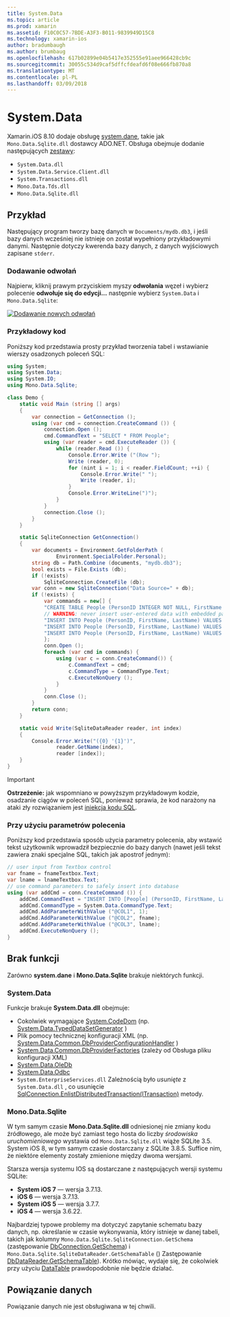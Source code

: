 ```yaml
---
title: System.Data
ms.topic: article
ms.prod: xamarin
ms.assetid: F10C0C57-7BDE-A3F3-B011-9839949D15C8
ms.technology: xamarin-ios
author: bradumbaugh
ms.author: brumbaug
ms.openlocfilehash: 617b02899e04b5417e352555e91aee966428cb9c
ms.sourcegitcommit: 30055c534d9caf5dffcfdeafd6f08e666fb870a8
ms.translationtype: MT
ms.contentlocale: pl-PL
ms.lasthandoff: 03/09/2018
---
```

# <a name="systemdata"></a>System.Data

Xamarin.iOS 8.10 dodaje obsługę [system.dane](https://developer.xamarin.com/api/namespace/System.Data/), takie jak `Mono.Data.Sqlite.dll` dostawcy ADO.NET. Obsługa obejmuje dodanie następujących [zestawy](~/cross-platform/internals/available-assemblies.md):

-  `System.Data.dll`
-  `System.Data.Service.Client.dll`
-  `System.Transactions.dll`
-  `Mono.Data.Tds.dll`
-  `Mono.Data.Sqlite.dll`


<a name="Example" />

## <a name="example"></a>Przykład

Następujący program tworzy bazę danych w `Documents/mydb.db3`, i jeśli bazy danych wcześniej nie istnieje on został wypełniony przykładowymi danymi. Następnie dotyczy kwerenda bazy danych, z danych wyjściowych zapisane `stderr`.

### <a name="add-references"></a>Dodawanie odwołań

Najpierw, kliknij prawym przyciskiem myszy **odwołania** węzeł i wybierz polecenie **odwołuje się do edycji...**  następnie wybierz `System.Data` i `Mono.Data.Sqlite`:

[![](system.data-images/edit-references-sml.png "Dodawanie nowych odwołań")](system.data-images/edit-references.png#lightbox)

### <a name="sample-code"></a>Przykładowy kod

Poniższy kod przedstawia prosty przykład tworzenia tabel i wstawianie wierszy osadzonych poleceń SQL:

```csharp
using System;
using System.Data;
using System.IO;
using Mono.Data.Sqlite;

class Demo {
    static void Main (string [] args)
    {
        var connection = GetConnection ();
        using (var cmd = connection.CreateCommand ()) {
            connection.Open ();
            cmd.CommandText = "SELECT * FROM People";
            using (var reader = cmd.ExecuteReader ()) {
                while (reader.Read ()) {
                    Console.Error.Write ("(Row ");
                    Write (reader, 0);
                    for (nint i = 1; i < reader.FieldCount; ++i) {
                        Console.Error.Write(" ");
                        Write (reader, i);
                    }
                    Console.Error.WriteLine(")");
                }
            }
            connection.Close ();
        }
    }

    static SqliteConnection GetConnection()
    {
        var documents = Environment.GetFolderPath (
                Environment.SpecialFolder.Personal);
        string db = Path.Combine (documents, "mydb.db3");
        bool exists = File.Exists (db);
        if (!exists)
            SqliteConnection.CreateFile (db);
        var conn = new SqliteConnection("Data Source=" + db);
        if (!exists) {
            var commands = new[] {
            "CREATE TABLE People (PersonID INTEGER NOT NULL, FirstName ntext, LastName ntext)",
            // WARNING: never insert user-entered data with embedded parameter values
            "INSERT INTO People (PersonID, FirstName, LastName) VALUES (1, 'First', 'Last')",
            "INSERT INTO People (PersonID, FirstName, LastName) VALUES (2, 'Dewey', 'Cheatem')",
            "INSERT INTO People (PersonID, FirstName, LastName) VALUES (3, 'And', 'How')",
            };
            conn.Open ();
            foreach (var cmd in commands) {
                using (var c = conn.CreateCommand()) {
                    c.CommandText = cmd;
                    c.CommandType = CommandType.Text;
                    c.ExecuteNonQuery ();
                }
            }
            conn.Close ();
        }
        return conn;
    }

    static void Write(SqliteDataReader reader, int index)
    {
        Console.Error.Write("({0} '{1}')",
                reader.GetName(index),
                reader [index]);
    }
}
```

> [!IMPORTANT]
> **Ostrzeżenie:** jak wspomniano w powyższym przykładowym kodzie, osadzanie ciągów w poleceń SQL, ponieważ sprawia, że kod narażony na ataki zły rozwiązaniem jest [iniekcja kodu SQL](http://en.wikipedia.org/wiki/SQL_injection).


### <a name="using-command-parameters"></a>Przy użyciu parametrów polecenia

Poniższy kod przedstawia sposób użycia parametry polecenia, aby wstawić tekst użytkownik wprowadził bezpiecznie do bazy danych (nawet jeśli tekst zawiera znaki specjalne SQL, takich jak apostrof jednym):

```csharp
// user input from Textbox control
var fname = fnameTextbox.Text;
var lname = lnameTextbox.Text;
// use command parameters to safely insert into database
using (var addCmd = conn.CreateCommand ()) {
    addCmd.CommandText = "INSERT INTO [People] (PersonID, FirstName, LastName) VALUES (@COL1, @COL2, @COL3)";
    addCmd.CommandType = System.Data.CommandType.Text;
    addCmd.AddParameterWithValue ("@COL1", 1);
    addCmd.AddParameterWithValue ("@COL2", fname);
    addCmd.AddParameterWithValue ("@COL3", lname);
    addCmd.ExecuteNonQuery ();
}
```

<a name="Missing_Functionality" />

## <a name="missing-functionality"></a>Brak funkcji

Zarówno **system.dane** i **Mono.Data.Sqlite** brakuje niektórych funkcji.

<a name="System.Data" />

### <a name="systemdata"></a>System.Data

Funkcje brakuje **System.Data.dll** obejmuje:

-  Cokolwiek wymagające [System.CodeDom](https://developer.xamarin.com/api/namespace/System.CodeDom/) (np.  [System.Data.TypedDataSetGenerator](https://developer.xamarin.com/api/type/System.Data.TypedDataSetGenerator/) )
-  Plik pomocy technicznej konfiguracji XML (np.  [System.Data.Common.DbProviderConfigurationHandler](https://developer.xamarin.com/api/type/System.Data.Common.DbProviderConfigurationHandler/) )
-   [System.Data.Common.DbProviderFactories](https://developer.xamarin.com/api/type/System.Data.Common.DbProviderFactories/) (zależy od Obsługa pliku konfiguracji XML)
-   [System.Data.OleDb](https://developer.xamarin.com/api/namespace/System.Data.OleDb/)
-   [System.Data.Odbc](https://developer.xamarin.com/api/namespace/System.Data.Odbc/)
-  `System.EnterpriseServices.dll` Zależnością było *usunięte* z `System.Data.dll` , co usunięcie [SqlConnection.EnlistDistributedTransaction(ITransaction)](https://developer.xamarin.com/api/member/System.Data.SqlClient.SqlConnection.EnlistDistributedTransaction/(System.EnterpriseServices.ITransaction)) metody.


<a name="Mono.Data.Sqlite" />

### <a name="monodatasqlite"></a>Mono.Data.Sqlite

W tym samym czasie **Mono.Data.Sqlite.dll** odniesionej nie zmiany kodu źródłowego, ale może być zamiast tego hosta do liczby *środowiska uruchomieniowego* wystawia od `Mono.Data.Sqlite.dll` wiąże SQLite 3.5. System iOS 8, w tym samym czasie dostarczany z SQLite 3.8.5. Suffice nim, że niektóre elementy zostały zmienione między dwoma wersjami.

Starsza wersja systemu IOS są dostarczane z następujących wersji systemu SQLite:

- **System iOS 7** — wersja 3.7.13.
- **iOS 6** — wersja 3.7.13.
- **System iOS 5** — wersja 3.7.7.
- **iOS 4** — wersja 3.6.22.

Najbardziej typowe problemy ma dotyczyć zapytanie schematu bazy danych, np. określanie w czasie wykonywania, który istnieje w danej tabeli, takich jak kolumny `Mono.Data.Sqlite.SqliteConnection.GetSchema` (zastępowanie [DbConnection.GetSchema](https://developer.xamarin.com/api/member/System.Data.Common.DbConnection.GetSchema/)) i `Mono.Data.Sqlite.SqliteDataReader.GetSchemaTable` () Zastępowanie [DbDataReader.GetSchemaTable](https://developer.xamarin.com/api/member/System.Data.Common.DbDataReader.GetSchemaTable/)). Krótko mówiąc, wydaje się, że cokolwiek przy użyciu [DataTable](https://developer.xamarin.com/api/type/System.Data.DataTable/) prawdopodobnie nie będzie działać.

<a name="Data_Binding" />

## <a name="data-binding"></a>Powiązanie danych

Powiązanie danych nie jest obsługiwana w tej chwili.

